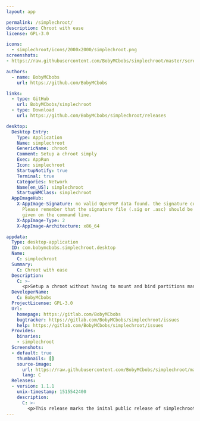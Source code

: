 ```yaml
---
layout: app

permalink: /simplechroot/
description: Chroot with ease
license: GPL-3.0

icons:
  - simplechroot/icons/2000x2000/simplechroot.png
screenshots:
- https://raw.githubusercontent.com/BobyMCbobs/simplechroot/master/screenshots/simplechroot-help.png

authors:
  - name: BobyMCbobs
    url: https://github.com/BobyMCbobs

links:
  - type: GitHub
    url: BobyMCbobs/simplechroot
  - type: Download
    url: https://github.com/BobyMCbobs/simplechroot/releases

desktop:
  Desktop Entry:
    Type: Application
    Name: simplechroot
    GenericName: chroot
    Comment: Setup a chroot simply
    Exec: AppRun
    Icon: simplechroot
    StartupNotify: true
    Terminal: true
    Categories: Network
    Name[en_US]: simplechroot
    StartupWMClass: simplechroot
  AppImageHub:
    X-AppImage-Signature: no valid OpenPGP data found. the signature could not be verified.
      Please remember that the signature file (.sig or .asc) should be the first file
      given on the command line.
    X-AppImage-Type: 2
    X-AppImage-Architecture: x86_64

appdata:
  Type: desktop-application
  ID: com.bobymcbobs.simplechroot.desktop
  Name:
    C: simplechroot
  Summary:
    C: Chroot with ease
  Description:
    C: >-
      <p>Setup a chroot without having to mount and bind partitions manually.</p>
  DeveloperName:
    C: BobyMCbobs
  ProjectLicense: GPL-3.0
  Url:
    homepage: https://gitlab.com/BobyMCbobs
    bugtracker: https://gitlab.com/BobyMCbobs/simplechroot/issues
    help: https://gitlab.com/BobyMCbobs/simplechroot/issues
  Provides:
    binaries:
    - simplechroot
  Screenshots:
  - default: true
    thumbnails: []
    source-image:
      url: https://raw.githubusercontent.com/BobyMCbobs/simplechroot/master/screenshots/simplechroot-help.png
      lang: C
  Releases:
  - version: 1.1.1
    unix-timestamp: 1515542400
    description:
      C: >-
        <p>This release marks the inital public release of simplechroot.</p>
---
```

